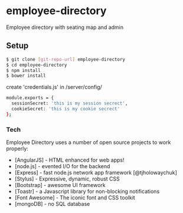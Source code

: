 # employee-directory
Employee directory with seating map and admin

## Setup
```sh
$ git clone [git-repo-url] employee-directory
$ cd employee-directory
$ npm install
$ bower install
```

create 'credentials.js' in /server/config/
```sh
module.exports = {
  sessionSecret: 'this is my session secrect',
  cookieSecret: 'this is my cookie secrect'
};
```

### Tech

Employee Directory uses a number of open source projects to work properly:

* [AngularJS] - HTML enhanced for web apps!
* [node.js] - evented I/O for the backend
* [Express] - fast node.js network app framework [@tjholowaychuk]
* [Stylus] - Expressive, dynamic, robust CSS
* [Bootstrap] - awesome UI framework
* [Toastr] - a Javascript library for non-blocking notifications
* [Font Awesome] - The iconic font and CSS toolkit
* [mongoDB] - no SQL database


